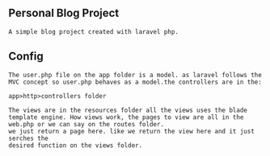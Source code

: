## Personal Blog Project 
    A simple blog project created with laravel php. 
    
## Config
    The user.php file on the app folder is a model. as laravel follows the MVC concept so user.php behaves as a model.the controllers are in the: 
    
    app>http>controllers folder

    The views are in the resources folder all the views uses the blade template engine. How views work, the pages to view are all in the web.php or we can say on the routes folder.
    we just return a page here. like we return the view here and it just serches the 
    desired function on the views folder. 


